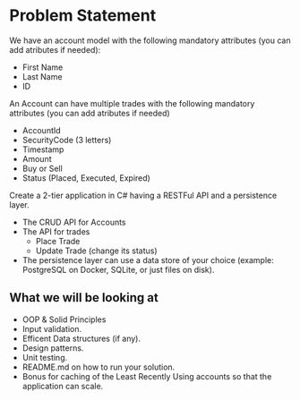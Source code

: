 # Problem Statement

We have an account model with the following mandatory attributes (you can add atributes if needed):
* First Name
* Last Name
* ID

An Account can have multiple trades with the following mandatory attributes (you can add atributes if needed)
* AccountId
* SecurityCode (3 letters)
* Timestamp
* Amount
* Buy or Sell
* Status (Placed, Executed, Expired)

Create a 2-tier application in C# having a RESTFul API and a persistence layer.
* The CRUD API for Accounts
* The API for trades
    * Place Trade
    * Update Trade (change its status)
* The persistence layer can use a data store of your choice (example: PostgreSQL on Docker, SQLite, or just files on disk). 

## What we will be looking at
* OOP & Solid Principles
* Input validation.
* Efficent Data structures (if any).
* Design patterns.
* Unit testing.
* README.md on how to run your solution.
* Bonus for caching of the Least Recently Using accounts so that the application can scale.


